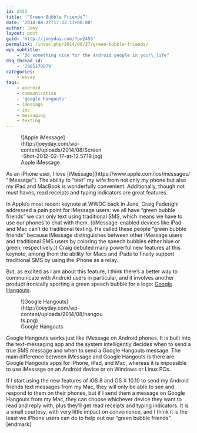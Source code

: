 ```yaml
---
id: 2453
title: '“Green Bubble Friends”'
date: '2014-08-27T17:33:11+00:00'
author: Joey
layout: post
guid: 'http://joeyday.com/?p=2453'
permalink: /index.php/2014/08/27/green-bubble-friends/
wps_subtitle:
    - "Do something nice for the Android people in your\_life"
dsq_thread_id:
    - '2965178879'
categories:
    - essay
tags:
    - android
    - communication
    - 'google hangouts'
    - imessage
    - ios
    - messaging
    - texting
---
```


<figure aria-describedby="caption-attachment-2459" class="wp-caption alignleft" id="attachment_2459" style="width: 225px">![Apple iMessage](http://joeyday.com/wp-content/uploads/2014/08/Screen-Shot-2012-02-17-at-12.57.19.jpg)<figcaption class="wp-caption-text" id="caption-attachment-2459">Apple iMessage</figcaption></figure> As an iPhone user, I love [iMessage](https://www.apple.com/ios/messages/ "iMessage"). The ability to “text” my wife from not only my phone but also my iPad and MacBook is wonderfully convenient. Additionally, though not must haves, read receipts and typing indicators are great features.

In Apple’s most recent keynote at WWDC back in June, Craig Federighi addressed a pain point for iMessage users: we all have “green bubble friends” we can only text using traditional SMS, which means we have to use our phones to chat with them. ((iMessage-enabled devices like iPad and Mac can’t do traditional texting. He called these people “green bubble friends” because iMessage distinguishes between other iMessage users and traditional SMS users by coloring the speech bubbles either blue or green, respectively.)) Craig debuted many powerful new features at this keynote, among them the ability for Macs and iPads to finally support traditional SMS by using the iPhone as a relay.

But, as excited as I am about this feature, I think there’s a better way to communicate with Android users in particular, and it involves another product ironically sporting a green speech bubble for a logo: [Google Hangouts](https://www.google.com/hangouts/ "Google Hangouts").

<figure aria-describedby="caption-attachment-2460" class="wp-caption alignright" id="attachment_2460" style="width: 225px">![Google Hangouts](http://joeyday.com/wp-content/uploads/2014/08/hangouts.png)<figcaption class="wp-caption-text" id="caption-attachment-2460">Google Hangouts</figcaption></figure> Google Hangouts works just like iMessage on Android phones. It is built into the text-messaging app and the system intelligently decides when to send a true SMS message and when to send a Google Hangouts message. The main difference between iMessage and Google Hangouts is there are Google Hangouts apps for iPhone, iPad, and Mac, whereas it is impossible to use iMessage on an Android device or on Windows or Linux PCs.

If I start using the new features of iOS 8 and OS X 10.10 to send my Android friends text messages from my Mac, they will only be able to see and respond to them on their phones, but if I send them a message on Google Hangouts from my Mac, they can choose whichever device they want to read and reply with, plus they’ll get read receipts and typing indicators. It is a small courtesy, with very little impact on convenience, and I think it is the least we iPhone users can do to help out our “green bubble friends”.\[endmark\]